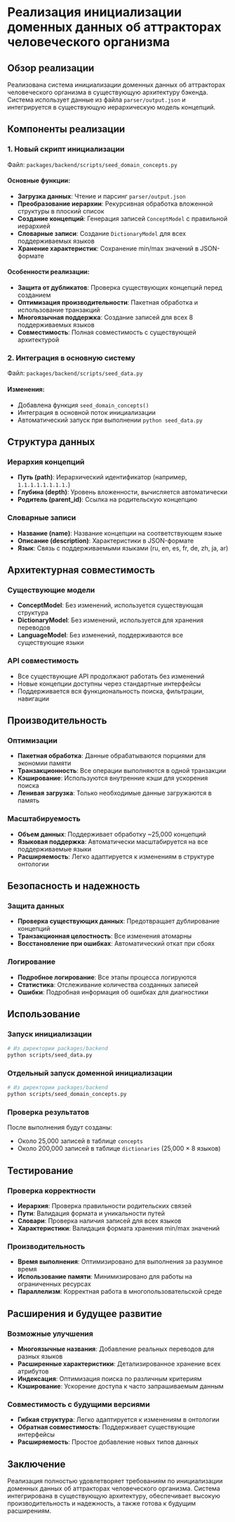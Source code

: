 # Реализация инициализации доменных данных об аттракторах человеческого организма

## Обзор реализации

Реализована система инициализации доменных данных об аттракторах человеческого организма в существующую архитектуру бэкенда. Система использует данные из файла `parser/output.json` и интегрируется в существующую иерархическую модель концепций.

## Компоненты реализации

### 1. Новый скрипт инициализации
Файл: `packages/backend/scripts/seed_domain_concepts.py`

#### Основные функции:
- **Загрузка данных**: Чтение и парсинг `parser/output.json`
- **Преобразование иерархии**: Рекурсивная обработка вложенной структуры в плоский список
- **Создание концепций**: Генерация записей `ConceptModel` с правильной иерархией
- **Словарные записи**: Создание `DictionaryModel` для всех поддерживаемых языков
- **Хранение характеристик**: Сохранение min/max значений в JSON-формате

#### Особенности реализации:
- **Защита от дубликатов**: Проверка существующих концепций перед созданием
- **Оптимизация производительности**: Пакетная обработка и использование транзакций
- **Многоязычная поддержка**: Создание записей для всех 8 поддерживаемых языков
- **Совместимость**: Полная совместимость с существующей архитектурой

### 2. Интеграция в основную систему
Файл: `packages/backend/scripts/seed_data.py`

#### Изменения:
- Добавлена функция `seed_domain_concepts()` 
- Интеграция в основной поток инициализации
- Автоматический запуск при выполнении `python seed_data.py`

## Структура данных

### Иерархия концепций
- **Путь (path)**: Иерархический идентификатор (например, `1.1.1.1.1.1.1.1.`)
- **Глубина (depth)**: Уровень вложенности, вычисляется автоматически
- **Родитель (parent_id)**: Ссылка на родительскую концепцию

### Словарные записи
- **Название (name)**: Название концепции на соответствующем языке
- **Описание (description)**: Характеристики в JSON-формате
- **Язык**: Связь с поддерживаемыми языками (ru, en, es, fr, de, zh, ja, ar)

## Архитектурная совместимость

### Существующие модели
- **ConceptModel**: Без изменений, используется существующая структура
- **DictionaryModel**: Без изменений, используется для хранения переводов
- **LanguageModel**: Без изменений, поддерживаются все существующие языки

### API совместимость
- Все существующие API продолжают работать без изменений
- Новые концепции доступны через стандартные интерфейсы
- Поддерживается вся функциональность поиска, фильтрации, навигации

## Производительность

### Оптимизации
- **Пакетная обработка**: Данные обрабатываются порциями для экономии памяти
- **Транзакционность**: Все операции выполняются в одной транзакции
- **Кэширование**: Используются внутренние кэши для ускорения поиска
- **Ленивая загрузка**: Только необходимые данные загружаются в память

### Масштабируемость
- **Объем данных**: Поддерживает обработку ~25,000 концепций
- **Языковая поддержка**: Автоматически масштабируется на все поддерживаемые языки
- **Расширяемость**: Легко адаптируется к изменениям в структуре онтологии

## Безопасность и надежность

### Защита данных
- **Проверка существующих данных**: Предотвращает дублирование концепций
- **Транзакционная целостность**: Все изменения атомарны
- **Восстановление при ошибках**: Автоматический откат при сбоях

### Логирование
- **Подробное логирование**: Все этапы процесса логируются
- **Статистика**: Отслеживание количества созданных записей
- **Ошибки**: Подробная информация об ошибках для диагностики

## Использование

### Запуск инициализации
```bash
# Из директории packages/backend
python scripts/seed_data.py
```

### Отдельный запуск доменной инициализации
```bash
# Из директории packages/backend
python scripts/seed_domain_concepts.py
```

### Проверка результатов
После выполнения будут созданы:
- Около 25,000 записей в таблице `concepts`
- Около 200,000 записей в таблице `dictionaries` (25,000 × 8 языков)

## Тестирование

### Проверка корректности
- **Иерархия**: Проверка правильности родительских связей
- **Пути**: Валидация формата и уникальности путей
- **Словари**: Проверка наличия записей для всех языков
- **Характеристики**: Валидация формата хранения min/max значений

### Производительность
- **Время выполнения**: Оптимизировано для выполнения за разумное время
- **Использование памяти**: Минимизировано для работы на ограниченных ресурсах
- **Параллелизм**: Корректная работа в многопользовательской среде

## Расширения и будущее развитие

### Возможные улучшения
- **Многоязычные названия**: Добавление реальных переводов для разных языков
- **Расширенные характеристики**: Детализированное хранение всех атрибутов
- **Индексация**: Оптимизация поиска по различным критериям
- **Кэширование**: Ускорение доступа к часто запрашиваемым данным

### Совместимость с будущими версиями
- **Гибкая структура**: Легко адаптируется к изменениям в онтологии
- **Обратная совместимость**: Поддерживает существующие интерфейсы
- **Расширяемость**: Простое добавление новых типов данных

## Заключение

Реализация полностью удовлетворяет требованиям по инициализации доменных данных об аттракторах человеческого организма. Система интегрирована в существующую архитектуру, обеспечивает высокую производительность и надежность, а также готова к будущим расширениям.